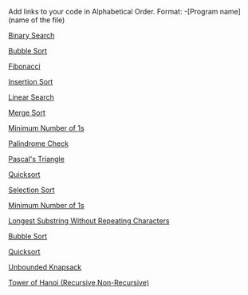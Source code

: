 Add links to your code in Alphabetical Order.
Format: -[Program name](name of the file)

[Binary Search](binary_search.js)

[Bubble Sort](bubble_sort.js)

[Fibonacci](fibonacci.js)

[Insertion Sort](insertion_sort.js)

[Linear Search](linear_search.js)

[Merge Sort](Merge_Sort.js)

[Minimum Number of 1s](./min_number_of_1.js)

[Palindrome Check](Check_Palindrome.js)

[Pascal's Triangle](pascals_triangle.js)

[Quicksort](quicksort.js)

[Selection Sort](selection_sort.js)

[Minimum Number of 1s](./min_number_of_1.js)

[Longest Substring Without Repeating Characters](longest_substring_without_repeating_characters.js)

[Bubble Sort](bubble_sort.js)

[Quicksort](quicksort.js)

[Unbounded Knapsack](unbounded_knapsack.js)

[Tower of Hanoi (Recursive,Non-Recursive)](tower_of_hanoi_recursive.js)
